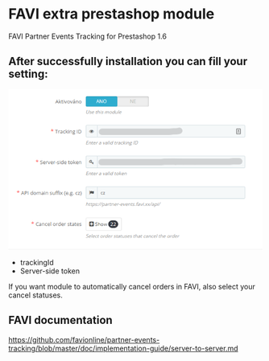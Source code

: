 # FAVI extra prestashop module
FAVI Partner Events Tracking for Prestashop 1.6

## After successfully installation you can fill your setting:
![Configuration](/configuration.png)
- trackingId
- Server-side token

If you want module to automatically cancel orders in FAVI, also select your cancel statuses.

## FAVI documentation
https://github.com/favionline/partner-events-tracking/blob/master/doc/implementation-guide/server-to-server.md
